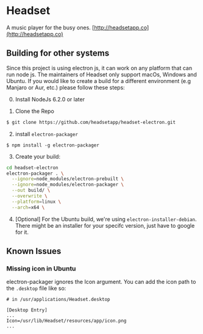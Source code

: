 # Headset

A music player for the busy ones. [http://headsetapp.co](http://headsetapp.co)

## Building for other systems

Since this project is using electron js, it can work on any platform that can run node js. The maintainers of Headset only support macOs, Windows and Ubuntu. If you would like to create a build for a different environment (e.g Manjaro or Aur, etc.) please follow these steps:

0. Install NodeJs 6.2.0 or later

1. Clone the Repo
```bash
$ git clone https://github.com/headsetapp/headset-electron.git
```
2. install `electron-packager`
```
$ npm install -g electron-packager
```
3. Create your build:
```bash
cd headset-electron
electron-packager . \
  --ignore=node_modules/electron-prebuilt \
  --ignore=node_modules/electron-packager \
  --out build/ \
  --overwrite \
  --platform=linux \
  --arch=x64 \
```
4. [Optional] For the Ubuntu build, we're using `electron-installer-debian`. There might be an installer for your specifc version, just have to google for it.


## Known Issues

### Missing icon in Ubuntu

electron-packager ignores the Icon argument. You can add the icon path to the `.desktop` file like so:
```
# in /usr/applications/Headset.desktop

[Desktop Entry]
...
Icon=/usr/lib/Headset/resources/app/icon.png
...
```
